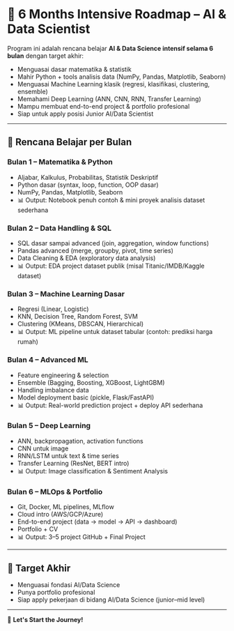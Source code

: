 # 📅 6 Months Intensive Roadmap – AI & Data Scientist

Program ini adalah rencana belajar **AI & Data Science intensif selama 6 bulan** dengan target akhir:

- Menguasai dasar matematika & statistik
- Mahir Python + tools analisis data (NumPy, Pandas, Matplotlib, Seaborn)
- Menguasai Machine Learning klasik (regresi, klasifikasi, clustering, ensemble)
- Memahami Deep Learning (ANN, CNN, RNN, Transfer Learning)
- Mampu membuat end-to-end project & portfolio profesional
- Siap untuk apply posisi Junior AI/Data Scientist

---

## 📌 Rencana Belajar per Bulan

### Bulan 1 – Matematika & Python

- Aljabar, Kalkulus, Probabilitas, Statistik Deskriptif
- Python dasar (syntax, loop, function, OOP dasar)
- NumPy, Pandas, Matplotlib, Seaborn
- 📊 Output: Notebook penuh contoh & mini proyek analisis dataset sederhana

### Bulan 2 – Data Handling & SQL

- SQL dasar sampai advanced (join, aggregation, window functions)
- Pandas advanced (merge, groupby, pivot, time series)
- Data Cleaning & EDA (exploratory data analysis)
- 📊 Output: EDA project dataset publik (misal Titanic/IMDB/Kaggle dataset)

### Bulan 3 – Machine Learning Dasar

- Regresi (Linear, Logistic)
- KNN, Decision Tree, Random Forest, SVM
- Clustering (KMeans, DBSCAN, Hierarchical)
- 📊 Output: ML pipeline untuk dataset tabular (contoh: prediksi harga rumah)

### Bulan 4 – Advanced ML

- Feature engineering & selection
- Ensemble (Bagging, Boosting, XGBoost, LightGBM)
- Handling imbalance data
- Model deployment basic (pickle, Flask/FastAPI)
- 📊 Output: Real-world prediction project + deploy API sederhana

### Bulan 5 – Deep Learning

- ANN, backpropagation, activation functions
- CNN untuk image
- RNN/LSTM untuk text & time series
- Transfer Learning (ResNet, BERT intro)
- 📊 Output: Image classification & Sentiment Analysis

### Bulan 6 – MLOps & Portfolio

- Git, Docker, ML pipelines, MLflow
- Cloud intro (AWS/GCP/Azure)
- End-to-end project (data → model → API → dashboard)
- Portfolio + CV
- 📊 Output: 3–5 project GitHub + Final Project

---

## 🎯 Target Akhir

- Menguasai fondasi AI/Data Science
- Punya portfolio profesional
- Siap apply pekerjaan di bidang AI/Data Science (junior–mid level)

---

🚀 **Let's Start the Journey!**
